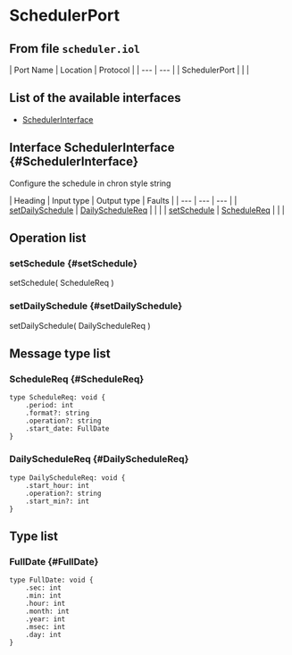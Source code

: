 # SchedulerPort

## From file `scheduler.iol`

| Port Name | Location | Protocol |
| --- | --- |
| SchedulerPort |  |  |

## List of the available interfaces

* [SchedulerInterface](schedulerport.md#SchedulerInterface)

## Interface SchedulerInterface {#SchedulerInterface}

 Configure the schedule in chron style string

| Heading | Input type | Output type | Faults |
| --- | --- | --- |
| [setDailySchedule](schedulerport.md#setDailySchedule) | [DailyScheduleReq](schedulerport.md#DailyScheduleReq)  |   |   |
| [setSchedule](schedulerport.md#setSchedule) | [ScheduleReq](schedulerport.md#ScheduleReq)  |   |   |

## Operation list

### setSchedule {#setSchedule}

setSchedule\( ScheduleReq \)

### setDailySchedule {#setDailySchedule}

setDailySchedule\( DailyScheduleReq \)

## Message type list

### ScheduleReq {#ScheduleReq}

```text
type ScheduleReq: void { 
    .period: int
    .format?: string
    .operation?: string
    .start_date: FullDate
}
```

### DailyScheduleReq {#DailyScheduleReq}

```text
type DailyScheduleReq: void { 
    .start_hour: int
    .operation?: string
    .start_min?: int
}
```

## Type list

### FullDate {#FullDate}

```text
type FullDate: void { 
    .sec: int
    .min: int
    .hour: int
    .month: int
    .year: int
    .msec: int
    .day: int
}
```

